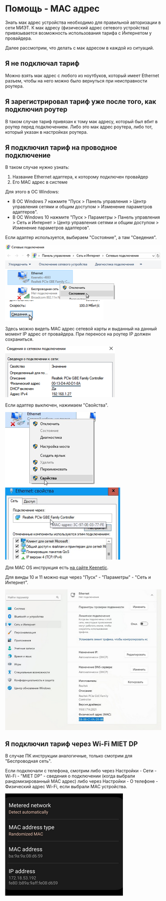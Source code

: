 # Помощь - MAC адрес

Знать мак адрес устройства необходимо для правильной авторизации в сети МИЭТ. К мак адресу (физический адрес сетевого устройства) привязывается возможность использования тарифа с Интернетом у провайдера.

Далее рассмотрим, что делать с мак адресом в каждой из ситуаций.

## Я не подключал тариф

Можно взять мак адрес с любого из ноутбуков, который имеет Ethernet разъем, чтобы на него можно было вернуться при неисправности роутера.

## Я зарегистрировал тариф уже после того, как подключил роутер

В таком случае тариф привязан к тому мак адресу, который был вбит в роутер перед подключением. Либо это мак адрес роутера, либо тот, который указан в настройках роутера.

## Я подключил тариф на проводное подключение

В таком случае нужно узнать:

1. Название Ethernet адаптера, к которому подключен провайдер
2. Его MAC адрес в системе

Для этого в ОС Windows:

* В ОС Windows 7 нажмите "Пуск > Панель управления > Центр управления сетями и общим доступом > Изменение параметров адаптеров".
* В ОС Windows 10 нажмите "Пуск > Параметры > Панель управления > Сеть и Интернет > Центр управления сетями и общим доступом > Изменение параметров адаптеров".

Если адаптер используется, выбираем "Состояние", а там "Сведения".

<img src="./img/6-mac/1.png">

<img src="./img/6-mac/2.png">

Здесь можно видеть MAC адрес сетевой карты и выданный на данный момент IP адрес от провайдера. При переносе на роутер IP должен сохраниться.

<img src="./img/6-mac/3.png">

Если адаптер выключен, нажимаем "Свойства".


<img src="./img/6-mac/4.png">
<img src="./img/6-mac/5.png">

Для MAC OS инструкция есть [на сайте Keenetic](https://help.keenetic.com/hc/ru/articles/214470965-%D0%9A%D0%B0%D0%BA-%D0%B2-Mac-OS-%D0%BF%D0%BE%D1%81%D0%BC%D0%BE%D1%82%D1%80%D0%B5%D1%82%D1%8C-%D0%BD%D0%B0%D1%81%D1%82%D1%80%D0%BE%D0%B9%D0%BA%D0%B8-%D1%81%D0%B5%D1%82%D0%B5%D0%B2%D0%BE%D0%B9-%D0%BA%D0%B0%D1%80%D1%82%D1%8B-IP-%D0%B0%D0%B4%D1%80%D0%B5%D1%81-MAC-%D0%B0%D0%B4%D1%80%D0%B5%D1%81-%D0%BC%D0%B0%D1%81%D0%BA%D1%83-%D1%88%D0%BB%D1%8E%D0%B7-).

Для винды 10 и 11 можно еще через "Пуск" - "Параметры" - "Сеть и Интернет".


<img src="./img/6-mac/7.png">

## Я подключил тариф через Wi-Fi MIET DP

В случае ПК инструкции аналогичные, только смотрим для "Беспроводная сеть". 

Если подключали с телефона, смотрим либо через Настройки - Сети - Wi-Fi - "MIET DP" - сведения о подключении (когда выбрали рандомизированный MAC адрес) либо через Настройки - О телефоне - Физический адрес Wi-Fi, если выбрали MAC устройства.


<img src="./img/6-mac/8.png">

